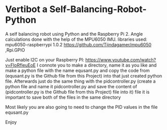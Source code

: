 # Vertibot a Self-Balancing-Robot-Python

A self balancing robot using Python and the Raspberry Pi 2. Angle calculations done with the help of the MPU6050 IMU.
libraries used: mpu6050-raspberrypi 1.0.2 https://github.com/Tijndagamer/mpu6050
                ,Rpi.GPIO
                
Just enable I2C on your Raspberry PI: https://www.youtube.com/watch?v=FloRfIeuEoE
I connote you to make a directory, name it as you like and make a python file with the name equsant.py and copy the code from (equsant.py is the Github file from this Project) into that just created python file.
Afterwards just do the same thing with the pidcontroller.py (create a python file and name it pidcontroller.py and save the content of (pidcontroller.py is the Github file from this Project) file into it) file it is important to save both of the files in the same directory

Most likely you are also going to need to change the PID values in the file equsant.py 

Enjoy 

